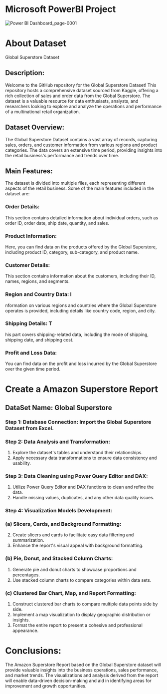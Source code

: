 # Microsoft PowerBI Project

![Power BI Dashboard_page-0001](https://github.com/mithi1322/PowerBI-Project/assets/127670239/86babd22-243e-4bf0-a00d-28ac8e771306)

# About Dataset
Global Superstore Dataset

## Description:
Welcome to the GitHub repository for the Global Superstore Dataset! This repository hosts a comprehensive dataset sourced from Kaggle, offering a rich collection of sales and order data from the Global Superstore. The dataset is a valuable resource for data enthusiasts, analysts, and researchers looking to explore and analyze the operations and performance of a multinational retail organization.

## Dataset Overview:
The Global Superstore Dataset contains a vast array of records, capturing sales, orders, and customer information from various regions and product categories. The data covers an extensive time period, providing insights into the retail business's performance and trends over time.

## Main Features:
The dataset is divided into multiple files, each representing different aspects of the retail business. Some of the main features included in the dataset are:

### Order Details: 
This section contains detailed information about individual orders, such as order ID, order date, ship date, quantity, and sales.

### Product Information: 
Here, you can find data on the products offered by the Global Superstore, including product ID, category, sub-category, and product name.

### Customer Details: 
This section contains information about the customers, including their ID, names, regions, and segments.

### Region and Country Data: I
nformation on various regions and countries where the Global Superstore operates is provided, including details like country code, region, and city.

### Shipping Details: T
his part covers shipping-related data, including the mode of shipping, shipping date, and shipping cost.

### Profit and Loss Data: 
You can find data on the profit and loss incurred by the Global Superstore over the given time period.

# Create a Amazon Superstore Report

## DataSet Name: Global Superstore

### Step 1: Database Connection: Import the Global Superstore Dataset from Excel.

### Step 2: Data Analysis and Transformation:
  1. Explore the dataset's tables and understand their relationships.
  2. Apply necessary data transformations to ensure data consistency and usability.

### Step 3: Data Cleaning using Power Query Editor and DAX:
  1. Utilize Power Query Editor and DAX functions to clean and refine the data.
  2. Handle missing values, duplicates, and any other data quality issues.

### Step 4: Visualization Models Development:
### (a) Slicers, Cards, and Background Formatting:
  2. Create slicers and cards to facilitate easy data filtering and summarization.
  3. Enhance the report's visual appeal with background formatting.

### (b) Pie, Donut, and Stacked Column Charts:
  1. Generate pie and donut charts to showcase proportions and percentages.
  2. Use stacked column charts to compare categories within data sets.

### (c) Clustered Bar Chart, Map, and Report Formatting:
  1. Construct clustered bar charts to compare multiple data points side by side.
  2. Implement a map visualization to display geographic distribution or insights.
  3. Format the entire report to present a cohesive and professional appearance.
   
# Conclusions:
The Amazon Superstore Report based on the Global Superstore dataset will provide valuable insights into the business operations, sales performance, and market trends. The visualizations and analysis derived from the report will enable data-driven decision-making and aid in identifying areas for improvement and growth opportunities.
